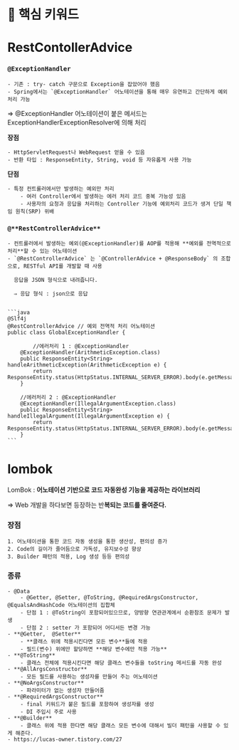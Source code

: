 # 🎯 핵심 키워드
# RestContollerAdvice

  ### `@ExceptionHandler`

    - 기존 : try- catch 구문으로 Exception을 잡았어야 했음
    - Spring에서는 `@ExceptionHandler` 어노테이션을 통해 매우 유연하고 간단하게 예외처리 가능

  ⇒ @ExceptionHandler 어노테이션이 붙은 메서드는 ExceptionHandlerExceptionResolver에 의해 처리

  **장점**

    - HttpServletRequest나 WebRequest 얻을 수 있음
    - 반환 타입 : ResponseEntity, String, void 등 자유롭게 사용 가능

  **단점**

    - 특정 컨트롤러에서만 발생하는 예외만 처리
        - 여러 Controller에서 발생하는 에러 처리 코드 중복 가능성 있음
        - 사용자의 요청과 응답을 처리하는 Controller 기능에 예외처리 코드가 생겨 단일 책임 원칙(SRP) 위배

  ### `@**RestControllerAdvice**`

    - 컨트롤러에서 발생하는 예외(@ExceptionHandler)를 AOP를 적용해 **예외를 전역적으로 처리**할 수 있는 어노테이션
    - `@RestControllerAdvice` 는 `@ControllerAdvice + @ResponseBody` 의 조합으로, RESTful API를 개발할 때 사용

      응답을 JSON 형식으로 내려줍니다.

      ⇒ 응답 형식 : json으로 응답


    ```java
    @Slf4j
    @RestControllerAdvice // 예외 전역적 처리 어노테이션
    public class GlobalExceptionHandler {
    
    		//에러처리 1 : @ExceptionHandler
        @ExceptionHandler(ArithmeticException.class)
        public ResponseEntity<String> handleArithmeticException(ArithmeticException e) {
            return ResponseEntity.status(HttpStatus.INTERNAL_SERVER_ERROR).body(e.getMessage());
        }
        
        //에러처리 2 : @ExceptionHandler
        @ExceptionHandler(IllegalArgumentException.class)
        public ResponseEntity<String> handleIllegalArgument(IllegalArgumentException e) {
            return ResponseEntity.status(HttpStatus.INTERNAL_SERVER_ERROR).body(e.getMessage());
        }
    ```

# lombok

  LomBok : **어노테이션 기반으로 코드 자동완성 기능을 제공하는 라이브러리**

  ⇒ Web 개발을 하다보면 등장하는 반**복되는 코드를 줄여준다.**

  ### 장점

    1. 어노테이션을 통한 코드 자동 생성을 통한 생산성, 편의성 증가
    2. Code의 길이가 줄어듬으로 가독성, 유지보수성 향상
    3. Builder 패턴의 적용, Log 생성 등등 편의성

  ### 종류

    - @Data
        - @Getter, @Setter, @ToString, @RequiredArgsConstructor, @EqualsAndHashCode 어노테이션의 집합체
        - 단점 1 : @ToString이 포함되어있으므로, 양방향 연관관계에서 순환참조 문제가 발생
        - 단점 2 : setter 가 포함되어 어디서든 변경 가능
    - **@Getter,  @Setter**
        - **클래스 위에 적용시킨다면 모든 변수**들에 적용
        - 필드(변수) 위에만 할당하면 **해당 변수에만 적용 가능**
    - **@ToString**
        - 클래스 전체에 적용시킨다면 해당 클래스 변수들을 toString 메서드를 자동 완성
    - **@AllArgsConstructor**
        - 모든 필드를 사용하는 생성자를 만들어 주는 어노테이션
    - **@NoArgsConstructor**
        - 파라미터가 없는 생성자 만들어줌
    - **@RequiredArgsConstructor**
        - final 키워드가 붙은 필드를 포함하여 생성자를 생성
        - DI 주입시 주로 사용
    - **@Builder**
        - 클래스 위에 적용 한다면 해당 클래스 모든 변수에 대해서 빌더 패턴을 사용할 수 있게 해준다.
    - https://lucas-owner.tistory.com/27